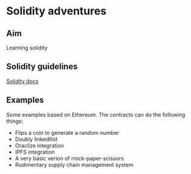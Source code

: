 # Solidity adventures


## Aim
Learning solidity

## Solidity guidelines

[Solidity docs](https://github.com/rupshabagchi/wiki) 

## Examples

Some examples based on Ethereum. The contracts can do the following things:

* Flips a coin to generate a random number
* Doubly linkedllist
* Oraclize integration
* IPFS integration
* A very basic verion of rrock-paper-scissors
* Rudimentary supply chain management system
